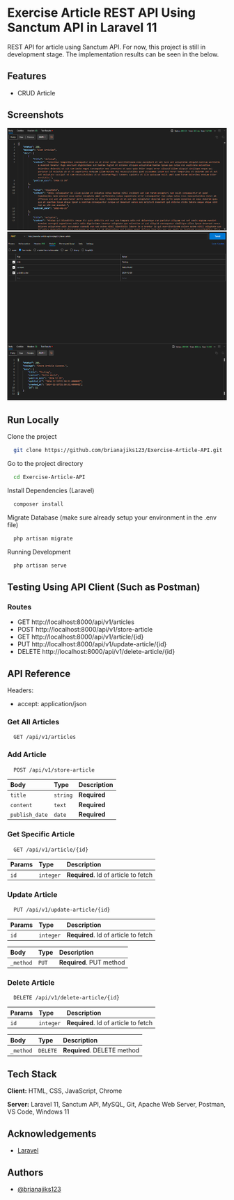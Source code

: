 # Exercise Article REST API Using Sanctum API in Laravel 11
REST API for article using Sanctum API. For now, this project is still in development stage. The implementation results can be seen in the below.


## Features

- CRUD Article


## Screenshots

![App Screenshot](./documentation/Get%20Articles.png)
![App Screenshot](./documentation/Post%20Article.png)


## Run Locally

Clone the project

```bash
  git clone https://github.com/brianajiks123/Exercise-Article-API.git
```

Go to the project directory

```bash
  cd Exercise-Article-API
```

Install Dependencies (Laravel)

```bash
  composer install
```

Migrate Database (make sure already setup your environment in the .env file)

```bash
  php artisan migrate
```

Running Development

```bash
  php artisan serve
```


## Testing Using API Client (Such as Postman)

### Routes
- GET http://localhost:8000/api/v1/articles
- POST http://localhost:8000/api/v1/store-article
- GET http://localhost:8000/api/v1/article/{id}
- PUT http://localhost:8000/api/v1/update-article/{id}
- DELETE http://localhost:8000/api/v1/delete-article/{id}


## API Reference

Headers:
- accept: application/json

### Get All Articles

```http
  GET /api/v1/articles
```

### Add Article

```http
  POST /api/v1/store-article
```

| Body                 | Type     | Description                       |
| :------------------- | :------- | :-------------------------------- |
| `title`              | `string` | **Required**                      |
| `content`            | `text`   | **Required**                      |
| `publish_date`       | `date`   | **Required**                      |

### Get Specific Article

```http
  GET /api/v1/article/{id}
```

| Params    | Type      | Description                          |
| :-------- | :-------  | :---------------------------------   |
| `id`      | `integer` | **Required**. Id of article to fetch |

### Update Article

```http
  PUT /api/v1/update-article/{id}
```

| Params    | Type      | Description                          |
| :-------- | :-------  | :---------------------------------   |
| `id`      | `integer` | **Required**. Id of article to fetch |

| Body      | Type      | Description                          |
| :-------- | :-------  | :---------------------------------   |
| `_method` | `PUT`     | **Required**. PUT method             |

### Delete Article

```http
  DELETE /api/v1/delete-article/{id}
```

| Params    | Type      | Description                          |
| :-------- | :-------  | :---------------------------------   |
| `id`      | `integer` | **Required**. Id of article to fetch |

| Body      | Type      | Description                          |
| :-------- | :-------  | :---------------------------------   |
| `_method` | `DELETE`  | **Required**. DELETE method          |


## Tech Stack

**Client:** HTML, CSS, JavaScript, Chrome

**Server:** Laravel 11, Sanctum API, MySQL, Git, Apache Web Server, Postman, VS Code, Windows 11


## Acknowledgements

 - [Laravel](https://laravel.com/docs/11.x)


## Authors

- [@brianajiks123](https://www.github.com/brianajiks123)
